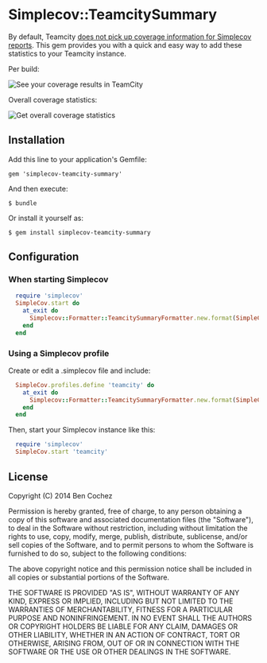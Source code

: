 # Simplecov::TeamcitySummary

By default, Teamcity [does not pick up coverage information for Simplecov reports](http://confluence.jetbrains.com/display/TCD8/Code+Coverage). This gem provides you with a quick and easy way to add these statistics to your Teamcity instance.

Per build:

![See your coverage results in TeamCity](https://raw.github.com/benc/simplecov-teamcity-summary/master/img/coverage_results.png)

Overall coverage statistics:

![Get overall coverage statistics](https://raw.github.com/benc/simplecov-teamcity-summary/master/img/coverage_chart.png)

## Installation

Add this line to your application's Gemfile:

    gem 'simplecov-teamcity-summary'

And then execute:

    $ bundle

Or install it yourself as:

    $ gem install simplecov-teamcity-summary

## Configuration

### When starting Simplecov

```ruby
  require 'simplecov'
  SimpleCov.start do
    at_exit do
      Simplecov::Formatter::TeamcitySummaryFormatter.new.format(SimpleCov.result) if ENV['TEAMCITY_VERSION']
    end
  end
```

### Using a Simplecov profile

Create or edit a .simplecov file and include:

```ruby
  SimpleCov.profiles.define 'teamcity' do
    at_exit do
      Simplecov::Formatter::TeamcitySummaryFormatter.new.format(SimpleCov.result) if ENV['TEAMCITY_VERSION']
    end
  end
```

Then, start your Simplecov instance like this:

```ruby
  require 'simplecov'
  SimpleCov.start 'teamcity'
```

## License

Copyright (C) 2014 Ben Cochez

Permission is hereby granted, free of charge, to any person obtaining a copy of this software and associated documentation files (the "Software"), to deal in the Software without restriction, including without limitation the rights to use, copy, modify, merge, publish, distribute, sublicense, and/or sell copies of the Software, and to permit persons to whom the Software is furnished to do so, subject to the following conditions:

The above copyright notice and this permission notice shall be included in all copies or substantial portions of the Software.

THE SOFTWARE IS PROVIDED "AS IS", WITHOUT WARRANTY OF ANY KIND, EXPRESS OR IMPLIED, INCLUDING BUT NOT LIMITED TO THE WARRANTIES OF MERCHANTABILITY, FITNESS FOR A PARTICULAR PURPOSE AND NONINFRINGEMENT. IN NO EVENT SHALL THE AUTHORS OR COPYRIGHT HOLDERS BE LIABLE FOR ANY CLAIM, DAMAGES OR OTHER LIABILITY, WHETHER IN AN ACTION OF CONTRACT, TORT OR OTHERWISE, ARISING FROM, OUT OF OR IN CONNECTION WITH THE SOFTWARE OR THE USE OR OTHER DEALINGS IN THE SOFTWARE.